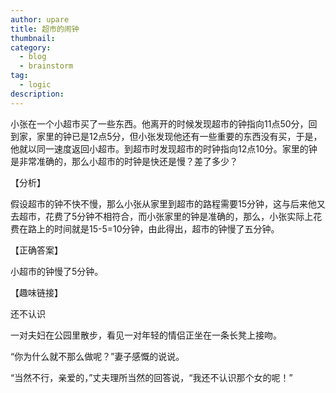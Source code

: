 ```yaml
---
author: upare
title: 超市的闹钟
thumbnail:
category:
  - blog
  - brainstorm
tag:
  - logic
description: 
---
```

小张在一个小超市买了一些东西。他离开的时候发现超市的钟指向11点50分，回到家，家里的钟已是12点5分，但小张发现他还有一些重要的东西没有买，于是，他就以同一速度返回小超市。到超市时发现超市的时钟指向12点10分。家里的钟是非常准确的，那么小超市的时钟是快还是慢？差了多少？

【分析】

假设超市的钟不快不慢，那么小张从家里到超市的路程需要15分钟，这与后来他又去超市，花费了5分钟不相符合，而小张家里的钟是准确的，那么，小张实际上花费在路上的时间就是15-5=10分钟，由此得出，超市的钟慢了五分钟。

【正确答案】

小超市的钟慢了5分钟。

【趣味链接】

还不认识

一对夫妇在公园里散步，看见一对年轻的情侣正坐在一条长凳上接吻。

“你为什么就不那么做呢？”妻子感慨的说说。

“当然不行，亲爱的，”丈夫理所当然的回答说，“我还不认识那个女的呢！”